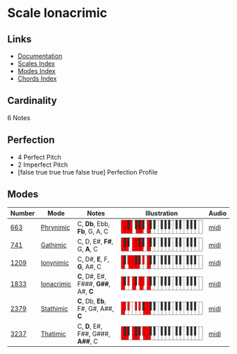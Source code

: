 # Scale Ionacrimic

## Links

- [Documentation](index.md)
- [Scales Index](Scales.md)
- [Modes Index](Modes.md)
- [Chords Index](Chords.md)

## Cardinality

6 Notes

## Perfection

- 4 Perfect Pitch
- 2 Imperfect Pitch
- [false true true true false true] Perfection Profile

## Modes

| Number | Mode | Notes | Illustration | Audio |
|--------|------|-------|--------------|-------|
| [663](https://ianring.com/musictheory/scales/663) | [Phrynimic](ModePhrynimic.md) | C, **Db**, Ebb, **Fb**, G, A, C | ![CNaturalPhrynimic](ModeCNaturalPhrynimic.png) | [midi](https://github.com/edipermadi/music/blob/main/docs/ModeCNaturalPhrynimic.mid?raw=true) | 
| [741](https://ianring.com/musictheory/scales/741) | [Gathimic](ModeGathimic.md) | C, D, E#, **F#**, G, **A**, C | ![CNaturalGathimic](ModeCNaturalGathimic.png) | [midi](https://github.com/edipermadi/music/blob/main/docs/ModeCNaturalGathimic.mid?raw=true) | 
| [1209](https://ianring.com/musictheory/scales/1209) | [Ionynimic](ModeIonynimic.md) | C, D#, **E**, F, **G**, A#, C | ![CNaturalIonynimic](ModeCNaturalIonynimic.png) | [midi](https://github.com/edipermadi/music/blob/main/docs/ModeCNaturalIonynimic.mid?raw=true) | 
| [1833](https://ianring.com/musictheory/scales/1833) | [Ionacrimic](ModeIonacrimic.md) | **C**, D#, E#, F###, **G##**, A#, **C** | ![CNaturalIonacrimic](ModeCNaturalIonacrimic.png) | [midi](https://github.com/edipermadi/music/blob/main/docs/ModeCNaturalIonacrimic.mid?raw=true) | 
| [2379](https://ianring.com/musictheory/scales/2379) | [Stathimic](ModeStathimic.md) | **C**, Db, **Eb**, F#, G#, A##, **C** | ![CNaturalStathimic](ModeCNaturalStathimic.png) | [midi](https://github.com/edipermadi/music/blob/main/docs/ModeCNaturalStathimic.mid?raw=true) | 
| [3237](https://ianring.com/musictheory/scales/3237) | [Thatimic](ModeThatimic.md) | C, **D**, E#, F##, G###, **A##**, C | ![CNaturalThatimic](ModeCNaturalThatimic.png) | [midi](https://github.com/edipermadi/music/blob/main/docs/ModeCNaturalThatimic.mid?raw=true) | 
